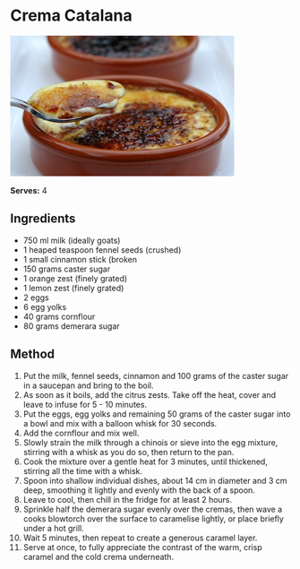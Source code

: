 # Crema Catalana

![Name](resources/crema-catalana.jpg)

**Serves:** 4

## Ingredients
- 750 ml milk (ideally goats)
- 1 heaped teaspoon fennel seeds (crushed)
- 1 small cinnamon stick (broken
- 150 grams caster sugar
- 1 orange zest (finely grated)
- 1 lemon zest (finely grated)
- 2 eggs
- 6 egg yolks
- 40 grams cornflour
- 80 grams demerara sugar

## Method
1. Put the milk, fennel seeds, cinnamon and 100 grams of the caster sugar in a saucepan and bring to the boil. 
1. As soon as it boils, add the citrus zests. Take off the heat, cover and leave to infuse for 5 - 10 minutes.
1. Put the eggs, egg yolks and remaining 50 grams of the caster sugar into a bowl and mix with a balloon whisk for 30 seconds.
1. Add the cornflour and mix well. 
1. Slowly strain the milk through a chinois or sieve into the egg mixture, stirring with a whisk as you do so, then return to the pan.
1. Cook the mixture over a gentle heat for 3 minutes, until thickened, stirring all the time with a whisk. 
1. Spoon into shallow individual dishes, about 14 cm in diameter and 3 cm deep, smoothing it lightly and evenly with the back of a spoon. 
1. Leave to cool, then chill in the fridge for at least 2 hours.
1. Sprinkle half the demerara sugar evenly over the cremas, then wave a cooks blowtorch over the surface to caramelise lightly, or place briefly under a hot grill. 
1. Wait 5 minutes, then repeat to create a generous caramel layer. 
1. Serve at once, to fully appreciate the contrast of the warm, crisp caramel and the cold crema underneath.